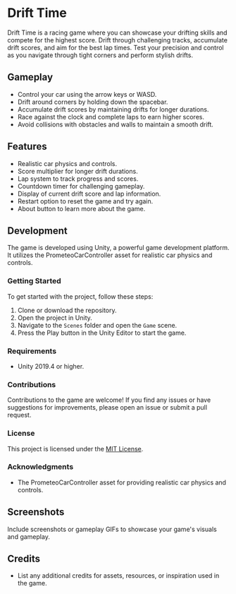 # Drift Time

Drift Time is a racing game where you can showcase your drifting skills and compete for the highest score. Drift through challenging tracks, accumulate drift scores, and aim for the best lap times. Test your precision and control as you navigate through tight corners and perform stylish drifts.

## Gameplay

- Control your car using the arrow keys or WASD.
- Drift around corners by holding down the spacebar.
- Accumulate drift scores by maintaining drifts for longer durations.
- Race against the clock and complete laps to earn higher scores.
- Avoid collisions with obstacles and walls to maintain a smooth drift.

## Features

- Realistic car physics and controls.
- Score multiplier for longer drift durations.
- Lap system to track progress and scores.
- Countdown timer for challenging gameplay.
- Display of current drift score and lap information.
- Restart option to reset the game and try again.
- About button to learn more about the game.

## Development

The game is developed using Unity, a powerful game development platform. It utilizes the PrometeoCarController asset for realistic car physics and controls.

### Getting Started

To get started with the project, follow these steps:

1. Clone or download the repository.
2. Open the project in Unity.
3. Navigate to the `Scenes` folder and open the `Game` scene.
4. Press the Play button in the Unity Editor to start the game.

### Requirements

- Unity 2019.4 or higher.

### Contributions

Contributions to the game are welcome! If you find any issues or have suggestions for improvements, please open an issue or submit a pull request.

### License

This project is licensed under the [MIT License](LICENSE).

### Acknowledgments

- The PrometeoCarController asset for providing realistic car physics and controls.

## Screenshots

Include screenshots or gameplay GIFs to showcase your game's visuals and gameplay.

## Credits

- List any additional credits for assets, resources, or inspiration used in the game.
